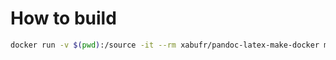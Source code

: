 # How to build

```bash
docker run -v $(pwd):/source -it --rm xabufr/pandoc-latex-make-docker make
```
